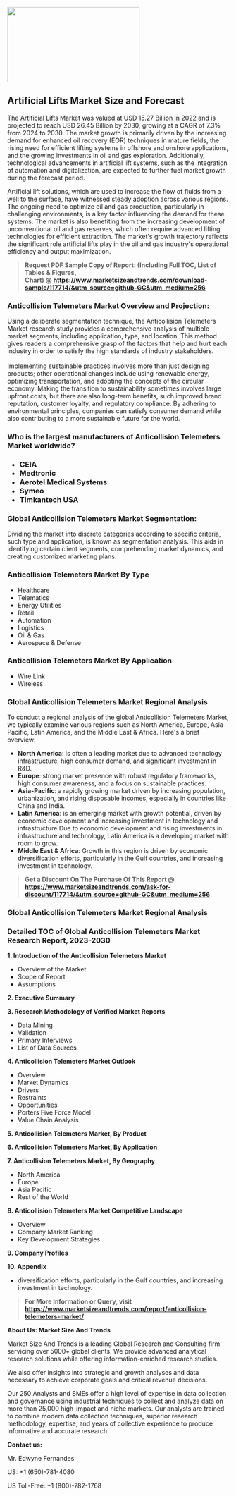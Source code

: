 <p><img class="alignnone size-medium wp-image-20088" src="https://ffe5etoiles.com/wp-content/uploads/2024/12/MST1-300x171.png" alt="" width="300" height="171" /></p><h2>Artificial Lifts Market Size and Forecast</h2><p>The Artificial Lifts Market was valued at USD 15.27 Billion in 2022 and is projected to reach USD 26.45 Billion by 2030, growing at a CAGR of 7.3% from 2024 to 2030. The market growth is primarily driven by the increasing demand for enhanced oil recovery (EOR) techniques in mature fields, the rising need for efficient lifting systems in offshore and onshore applications, and the growing investments in oil and gas exploration. Additionally, technological advancements in artificial lift systems, such as the integration of automation and digitalization, are expected to further fuel market growth during the forecast period.</p><p>Artificial lift solutions, which are used to increase the flow of fluids from a well to the surface, have witnessed steady adoption across various regions. The ongoing need to optimize oil and gas production, particularly in challenging environments, is a key factor influencing the demand for these systems. The market is also benefiting from the increasing development of unconventional oil and gas reserves, which often require advanced lifting technologies for efficient extraction. The market's growth trajectory reflects the significant role artificial lifts play in the oil and gas industry's operational efficiency and output maximization.</p></p><blockquote id="" class=""><strong>Request PDF Sample Copy of Report: (Including Full TOC, List of Tables &amp; Figures, Chart)&nbsp;@&nbsp;<strong><a href="https://www.marketsizeandtrends.com/download-sample/117714/&utm_source=github-GC&utm_medium=256" target="_blank">https://www.marketsizeandtrends.com/download-sample/117714/&utm_source=github-GC&utm_medium=256</a></strong></strong></blockquote><h3 id="" class="">Anticollision Telemeters Market&nbsp;Overview and Projection:</h3><p id="" class="">Using a deliberate segmentation technique, the Anticollision Telemeters Market research study provides a comprehensive analysis of multiple market segments, including application, type, and location. This method gives readers a comprehensive grasp of the factors that help and hurt each industry in order to satisfy the high standards of industry stakeholders. <br /> <br />Implementing sustainable practices involves more than just designing products; other operational changes include using renewable energy, optimizing transportation, and adopting the concepts of the circular economy. Making the transition to sustainability sometimes involves large upfront costs, but there are also long-term benefits, such improved brand reputation, customer loyalty, and regulatory compliance. By adhering to environmental principles, companies can satisfy consumer demand while also contributing to a more sustainable future for the world.</p><h3 id="" class="">Who is the largest manufacturers of&nbsp;Anticollision Telemeters Market worldwide?</h3><h3 class=""><p><ul><li>CEIA </li><li> Medtronic </li><li> Aerotel Medical Systems </li><li> Symeo </li><li> Timkantech USA</li></ul></p></h3><h3 id="" class="">Global&nbsp;Anticollision Telemeters Market Segmentation:</h3><p id="" class="">Dividing the market into discrete categories according to specific criteria, such type and application, is known as segmentation analysis. This aids in identifying certain client segments, comprehending market dynamics, and creating customized marketing plans.</p><h3 id="" class="">Anticollision Telemeters Market&nbsp;By Type</h3><p><p><ul><li>Healthcare </li><li> Telematics </li><li> Energy Utilities </li><li> Retail </li><li> Automation </li><li> Logistics </li><li> Oil & Gas </li><li> Aerospace & Defense</p></li></ul></p></p><h3 id="" class="">Anticollision Telemeters Market&nbsp;By Application</h3><p class=""><p><ul><li>Wire Link </li><li> Wireless</li></ul></p></p><h3 id="" class="">Global Anticollision Telemeters Market Regional Analysis</h3><p id="" class="">To conduct a regional analysis of the global Anticollision Telemeters Market, we typically examine various regions such as North America, Europe, Asia-Pacific, Latin America, and the Middle East &amp; Africa. Here's a brief overview:</p><ul><li><strong>North America</strong>: is often a leading market due to advanced technology infrastructure, high consumer demand, and significant investment in R&amp;D.</li><li><strong>Europe</strong>: strong market presence with robust regulatory frameworks, high consumer awareness, and a focus on sustainable practices.</li><li><strong>Asia-Pacific</strong>: a rapidly growing market driven by increasing population, urbanization, and rising disposable incomes, especially in countries like China and India.</li><li><strong>Latin America</strong>: is an emerging market with growth potential, driven by economic development and increasing investment in technology and infrastructure.Due to economic development and rising investments in infrastructure and technology, Latin America is a developing market with room to grow.</li><li><strong>Middle East &amp; Africa</strong>: Growth in this region is driven by economic diversification efforts, particularly in the Gulf countries, and increasing investment in technology.</li></ul><blockquote id="" class=""><strong>Get a Discount On The Purchase Of This Report @ <strong><a href="https://www.marketsizeandtrends.com/ask-for-discount/117714/&utm_source=github-GC&utm_medium=256" target="_blank">https://www.marketsizeandtrends.com/ask-for-discount/117714/&utm_source=github-GC&utm_medium=256</a></strong></strong></blockquote><h3 id="" class="">Global Anticollision Telemeters Market Regional Analysis</h3><h3 id="" class="">Detailed TOC of Global Anticollision Telemeters Market Research Report, 2023-2030</h3><p id="" class=""><strong>1. Introduction of the Anticollision Telemeters Market</strong></p><ul><li>Overview of the Market</li><li>Scope of Report</li><li>Assumptions</li></ul><p id="" class=""><strong>2. Executive Summary</strong></p><p id="" class=""><strong>3. Research Methodology of Verified Market Reports</strong></p><ul><li>Data Mining</li><li>Validation</li><li>Primary Interviews</li><li>List of Data Sources</li></ul><p id="" class=""><strong>4. Anticollision Telemeters Market Outlook</strong></p><ul><li>Overview</li><li>Market Dynamics</li><li>Drivers</li><li>Restraints</li><li>Opportunities</li><li>Porters Five Force Model</li><li>Value Chain Analysis</li></ul><p id="" class=""><strong>5. Anticollision Telemeters Market, By Product</strong></p><p id="" class=""><strong>6. Anticollision Telemeters Market, By Application</strong></p><p id="" class=""><strong>7. Anticollision Telemeters Market, By Geography</strong></p><ul><li>North America</li><li>Europe</li><li>Asia Pacific</li><li>Rest of the World</li></ul><p id="" class=""><strong>8. Anticollision Telemeters Market Competitive Landscape</strong></p><ul><li>Overview</li><li>Company Market Ranking</li><li>Key Development Strategies</li></ul><p id="" class=""><strong>9. Company Profiles</strong></p><p id="" class=""><strong>10. Appendix</strong></p><ul><li>diversification efforts, particularly in the Gulf countries, and increasing investment in technology.</li></ul><blockquote id="" class=""><strong>For More Information or Query, visit <strong><strong><a href="https://www.marketsizeandtrends.com/report/anticollision-telemeters-market/" target="_blank">https://www.marketsizeandtrends.com/report/anticollision-telemeters-market/</a></strong></strong></strong></blockquote><p id="" class=""><strong>About Us: Market Size And Trends</strong></p><p id="" class="">Market Size And Trends is a leading Global Research and Consulting firm servicing over 5000+ global clients. We provide advanced analytical research solutions while offering information-enriched research studies.</p><p id="" class="">We also offer insights into strategic and growth analyses and data necessary to achieve corporate goals and critical revenue decisions.</p><p id="" class="">Our 250 Analysts and SMEs offer a high level of expertise in data collection and governance using industrial techniques to collect and analyze data on more than 25,000 high-impact and niche markets. Our analysts are trained to combine modern data collection techniques, superior research methodology, expertise, and years of collective experience to produce informative and accurate research.</p><p id="" class=""><strong>Contact us:</strong></p><p id="" class="">Mr. Edwyne Fernandes</p><p id="" class="">US: +1 (650)-781-4080</p><p id="" class="">US Toll-Free: +1 (800)-782-1768</p>
